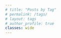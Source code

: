 ```yaml
---
# title: "Posts by Tag"
# permalink: /tags/
# layout: tags
# author_profile: true
classes: wide
---
```

